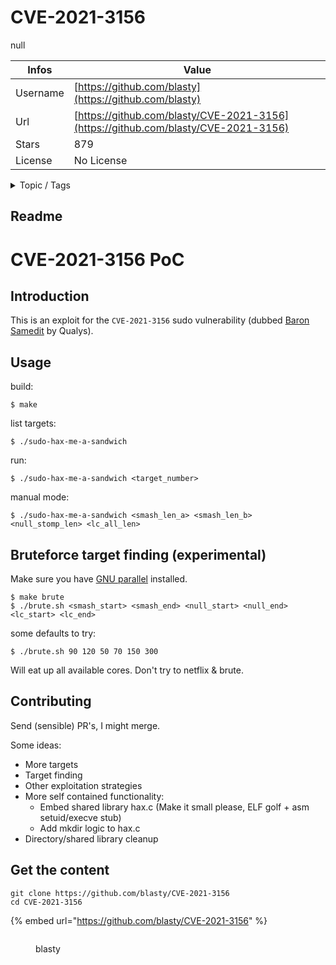 # CVE-2021-3156

null

| Infos    | Value                                                              |
| -------- | -------------------------------------------------------------------|
| Username | [https://github.com/blasty](https://github.com/blasty) |
| Url      | [https://github.com/blasty/CVE-2021-3156](https://github.com/blasty/CVE-2021-3156)                                               |
| Stars    | 879                                                          |
| License  | No License                                                        |

<details>

<summary>Topic / Tags</summary>



</details>

## Readme

# CVE-2021-3156 PoC

## Introduction

This is an exploit for the `CVE-2021-3156` sudo vulnerability (dubbed [Baron Samedit](https://www.qualys.com/2021/01/26/cve-2021-3156/baron-samedit-heap-based-overflow-sudo.txt) by Qualys).

## Usage

build:
```
$ make
```


list targets:
```
$ ./sudo-hax-me-a-sandwich
```

run:
```
$ ./sudo-hax-me-a-sandwich <target_number>
```

manual mode:
```
$ ./sudo-hax-me-a-sandwich <smash_len_a> <smash_len_b> <null_stomp_len> <lc_all_len>
```

## Bruteforce target finding (experimental)

Make sure you have [GNU parallel](https://ftpmirror.gnu.org/parallel/parallel-latest.tar.bz2) installed.

```
$ make brute
$ ./brute.sh <smash_start> <smash_end> <null_start> <null_end> <lc_start> <lc_end>
```

some defaults to try:
```
$ ./brute.sh 90 120 50 70 150 300
```

Will eat up all available cores. Don't try to netflix & brute.

## Contributing

Send (sensible) PR's, I might merge.

Some ideas:
* More targets
* Target finding
* Other exploitation strategies
* More self contained functionality:
    * Embed shared library hax.c (Make it small please, ELF golf + asm setuid/execve stub)
    * Add mkdir logic to hax.c
* Directory/shared library cleanup



## Get the content

```
git clone https://github.com/blasty/CVE-2021-3156
cd CVE-2021-3156
```

{% embed url="https://github.com/blasty/CVE-2021-3156" %}

<figure><img src="https://avatars.githubusercontent.com/u/101374?v=4" alt=""><figcaption><p>blasty</p></figcaption></figure>

